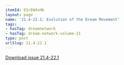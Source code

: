 ```yaml
---
itemId: ESrEW4vHb
layout: page
name: '21.4-22.1: Evolution of the Dream Movement'
tags:
- hasTag: dreamnetwork
- hasTag: dream-network-volume-21
type: post
urlSlug: 21.4-22.1
---
```

<a href="files/pdfs/Volume_21/21.4-22-1_evolution.pdf" download="">Download issue 21.4-22.1</a>